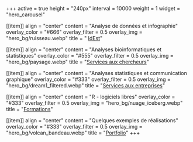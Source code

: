 +++
active = true
height = "240px"
interval = 10000
weight = 1
widget = "hero_carousel"

[[item]]
align = "center"
content = "Analyse de données et infographie"
overlay_color = "#666"
overlay_filter = 0.5
overlay_img = "hero_bg/ruisseau.webp"
title = " [IdEst](#societe)"

[[item]]
align = "center"
content = "Analyses bioinformatiques et statistiques"
overlay_color = "#555"
overlay_filter = 0.5
overlay_img = "hero_bg/paysage.webp"
title = "[Services aux chercheurs](/offres/#recherche)"

[[item]]
align = "center"
content = "Analyses statistiques et communication graphique"
overlay_color = "#333"
overlay_filter = 0.5
overlay_img = "hero_bg/dream1_filtered.webp"
title = "[Services aux entreprises](/offres/#entreprises)"

[[item]]
align = "center"
content = "R - logiciels libres"
overlay_color = "#333"
overlay_filter = 0.5
overlay_img = "hero_bg/nuage_iceberg.webp"
title = "[Formations](/offres/#formations)"

[[item]]
align = "center"
content = "Quelques exemples de réalisations"
overlay_color = "#333"
overlay_filter = 0.5
overlay_img = "hero_bg/volcan_bandeau.webp"
title = "[Portfolio](/portfolio)"
+++
